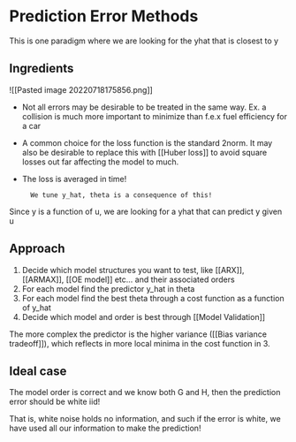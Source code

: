 # Prediction Error Methods
This is one paradigm where we are looking for the yhat that is closest to y


## Ingredients
![[Pasted image 20220718175856.png]]

* Not all errors may be desirable to be treated in the same way. Ex. a collision is much more important to minimize than f.e.x fuel efficiency for a car


* A common choice for the loss function is the standard 2norm. It may also be desirable to replace this with [[Huber loss]] to avoid square losses out far affecting the model to much.

* The loss is averaged in time!


		We tune y_hat, theta is a consequence of this!

Since y is a function of u, we are looking for a yhat that can predict y given u


## Approach

1. Decide which model structures you want to test, like [[ARX]], [[ARMAX]], [[OE model]] etc... and their associated orders
2. For each model find the predictor y_hat in theta
3. For each model find the best theta through a cost function as a function of y_hat
4. Decide which model and order is best through [[Model Validation]]

The more complex the predictor is the higher variance ([[Bias variance tradeoff]]), which reflects in more local minima in the cost function in 3.


## Ideal case
The model order is correct and we know both G and H, then the prediction error should be white iid!

That is, white noise holds no information, and such if the error is white, we have used all our information to make the prediction!